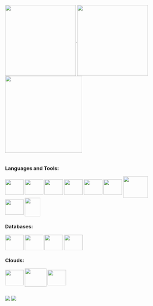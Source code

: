 <div>
  <a href="https://github.com/carlosajr">  
    <img align="center" height="230em" src="https://github-readme-stats.vercel.app/api?username=carlosajr&rank_icon=github&theme=dracula&hide_border=true"/>
    <img align="center" height="230em" src="https://github-readme-stats.vercel.app/api/top-langs/?username=carlosajr&layout=donut&langs_count=7&theme=dracula&hide_border=true"/>
    <img align="center" height="250em" src="https://streak-stats.demolab.com/?user=carlosajr&theme=dracula&hide_border=true&border_radius=5.4&card_width=643"/>  
  </a>
</div>

<div style="display: inline_block"><br>
  <h3>Languages and Tools:</h3>
  <img align="center" height="50" width="60" src="https://cdn.jsdelivr.net/gh/devicons/devicon/icons/typescript/typescript-original.svg" />
  <img align="center" height="50" width="60" src="https://cdn.jsdelivr.net/gh/devicons/devicon/icons/javascript/javascript-original.svg" />
  <img align="center" height="50" width="60" src="https://cdn.jsdelivr.net/gh/devicons/devicon/icons/nodejs/nodejs-original.svg" />
  <img align="center" height="50" width="60" src="https://cdn.jsdelivr.net/gh/devicons/devicon/icons/nestjs/nestjs-original.svg" />
  <img align="center" height="50" width="60" src="https://cdn.jsdelivr.net/gh/devicons/devicon/icons/angularjs/angularjs-plain.svg" />
  <img align="center" height="50" width="60" src="https://cdn.jsdelivr.net/gh/devicons/devicon/icons/react/react-original.svg" />
  <img align="center" height="70" width="80" src="https://cdn.jsdelivr.net/gh/devicons/devicon/icons/docker/docker-original.svg" />
  <img align="center" height="50" width="60" src="https://cdn.jsdelivr.net/gh/devicons/devicon/icons/kubernetes/kubernetes-original.svg" />
  <img align="center" height="60" width="50" src="https://cdn.jsdelivr.net/gh/devicons/devicon/icons/apachekafka/apachekafka-original.svg" />
  
  <h3>Databases:</h3>          
  <img align="center" height="50" width="60" src="https://cdn.jsdelivr.net/gh/devicons/devicon/icons/mysql/mysql-original.svg" />
  <img align="center" height="50" width="60" src="https://cdn.jsdelivr.net/gh/devicons/devicon/icons/postgresql/postgresql-original.svg" />
  <img align="center" height="50" width="60" src="https://cdn.jsdelivr.net/gh/devicons/devicon/icons/mongodb/mongodb-original.svg" />
  <img align="center" height="50" width="60" src="https://cdn.jsdelivr.net/gh/devicons/devicon/icons/redis/redis-original.svg" />
  
  <h3>Clouds:</h3>          
  <img align="center" height="50" width="60" src="https://cdn.jsdelivr.net/gh/devicons/devicon/icons/azure/azure-original.svg" />
  <img align="center" height="60" width="70" src="https://cdn.jsdelivr.net/gh/devicons/devicon/icons/amazonwebservices/amazonwebservices-original-wordmark.svg" />
  <img align="center" height="50" width="60" src="https://cdn.jsdelivr.net/gh/devicons/devicon/icons/digitalocean/digitalocean-original.svg" />
</div>

##

<div style="display: inline_block">
  <a href = "mailto:carlosandreajr@gmail.com"><img src="https://img.shields.io/badge/-Gmail-%23333?style=for-the-badge&logo=gmail&logoColor=white" target="_blank"></a>
  <a href="https://www.linkedin.com/in/carlosajr/" target="_blank"><img src="https://img.shields.io/badge/-LinkedIn-%230077B5?style=for-the-badge&logo=linkedin&logoColor=white" target="_blank"></a> 
</div>
<br>
